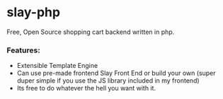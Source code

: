 # slay-php
Free, Open Source shopping cart backend written in php.

### Features:
+ Extensible Template Engine
+ Can use pre-made frontend Slay Front End or build your own (super duper simple if you use the JS library included in my frontend)
+ Its free to do whatever the hell you want with it.
